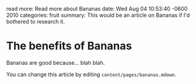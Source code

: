 read more: Read more about Bananas
date: Wed Aug 04 10:53:40 -0600 2010
categories: fruit
summary: This would be an article on Bananas if I'd bothered to research it.

#  The benefits of Bananas

Bananas are good because... blah blah.

You can change this article by editing `content/pages/bananas.mdown`.
